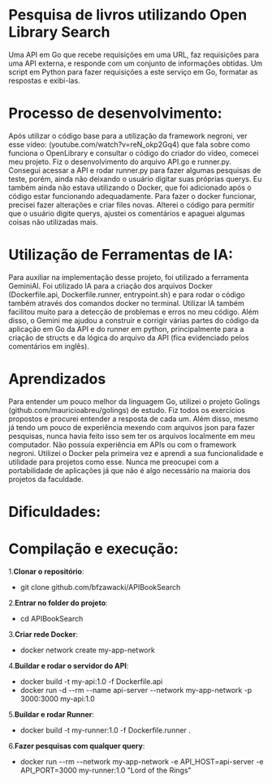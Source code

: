 # Pesquisa de livros utilizando Open Library Search
Uma API em Go que recebe requisições em uma URL, faz requisições para uma API externa, e responde com um conjunto de informações obtidas.
Um script em Python para fazer requisições a este serviço em Go, formatar as respostas e exibi-las.

# Processo de desenvolvimento:
Após utilizar o código base para a utilização da framework negroni, ver esse vídeo: (youtube.com/watch?v=reN_okp2Gq4) que fala sobre como funciona o OpenLibrary e consultar o código do criador do vídeo, comecei meu projeto. Fiz o desenvolvimento do arquivo API.go e runner.py. Consegui acessar a API e rodar runner.py para fazer algumas pesquisas de teste, porém, ainda não deixando o usuário digitar suas próprias querys. Eu também ainda não estava utilizando o Docker, que foi adicionado após o código estar funcionando adequadamente. Para fazer o docker funcionar, precisei fazer alterações e criar files novas. Alterei o código para permitir que o usuário digite querys, ajustei os comentários e apaguei algumas coisas não utilizadas mais.

# Utilização de Ferramentas de IA:
Para auxiliar na implementação desse projeto, foi utilizado a ferramenta GeminiAI. 
Foi utilizado IA para a criação dos arquivos Docker (Dockerfile.api, Dockerfile.runner, entrypoint.sh) e para rodar o código também através dos comandos docker no terminal. Utilizar IA também facilitou muito para a detecção de problemas e erros no meu código.
Além disso, o Gemini me ajudou a construir e corrigir várias partes do código da aplicação em Go da API e do runner em python, principalmente para a criação de structs e da lógica do arquivo da API (fica evidenciado pelos comentários em inglês).

# Aprendizados
Para entender um pouco melhor da linguagem Go, utilizei o projeto Golings (github.com/mauricioabreu/golings) de estudo. Fiz todos os exercícios propostos e procurei entender a resposta de cada um.
Além disso, mesmo já tendo um pouco de experiência mexendo com arquivos json para fazer pesquisas, nunca havia feito isso sem ter os arquivos localmente em meu computador. Não possuía experiência em APIs ou com o framework negroni.
Utilizei o Docker pela primeira vez e aprendi a sua funcionalidade e utilidade para projetos como esse. Nunca me preocupei com a portabilidade de aplicações já que não é algo necessário na maioria dos projetos da faculdade.

# Dificuldades:

# Compilação e execução:
1.**Clonar o repositório**: 
  * git clone github.com/bfzawacki/APIBookSearch

2.**Entrar no folder do projeto**: 
  * cd APIBookSearch

3.**Criar rede Docker**:
  * docker network create my-app-network

4.**Buildar e rodar o servidor do API**:
  * docker build -t my-api:1.0 -f Dockerfile.api 
  * docker run -d --rm --name api-server --network my-app-network -p 3000:3000 my-api:1.0

5.**Buildar e rodar Runner**:
  * docker build -t my-runner:1.0 -f Dockerfile.runner .

6.**Fazer pesquisas com qualquer query**:
   * docker run --rm --network my-app-network -e API_HOST=api-server -e API_PORT=3000 my-runner:1.0 "Lord of the Rings"
